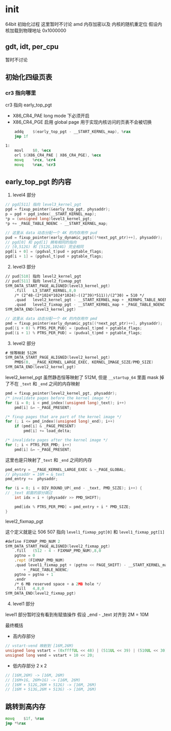 # init

64bit 初始化过程
这里暂时不讨论 amd 内存加密以及 内核的随机重定位
假设内核加载到物理地址 0x1000000

## gdt, idt, per_cpu

暂时不讨论

## 初始化四级页表

### cr3 指向哪里

cr3 指向 early_top_pgt

- X86_CR4_PAE long mode 下必须开启
- X86_CR4_PGE 启用 global page 用于实现内核访问的页表不会被切换

```asm
	addq	$(early_top_pgt - __START_KERNEL_map), %rax
	jmp 1f

1:
	movl	$0, %ecx
	orl	$(X86_CR4_PAE | X86_CR4_PGE), %ecx
	movq	%rcx, %cr4
	movq	%rax, %cr3
```

## early_top_pgt 的内容

1. level4 部分


```c
// pgd[511] 指向 level3_kernel_pgt
pgd = fixup_pointer(&early_top_pgt, physaddr);
p = pgd + pgd_index(__START_KERNEL_map);
*p = (unsigned long)level3_kernel_pgt;
*p += _PAGE_TABLE_NOENC - __START_KERNEL_map;
```

```c
// 这里从 data 动态分配一个 4K 的内存用作 pud
pud = fixup_pointer(early_dynamic_pgts[(*next_pgt_ptr)++], physaddr);
// pgd[0] 和 pgd[1] 拥有相同的指向
// [0,512G) 和 [512G,1024G) 完全相同
pgd[i + 0] = (pgdval_t)pud + pgtable_flags;
pgd[i + 1] = (pgdval_t)pud + pgtable_flags;
```

2. level3 部分

```asm
// pud[510] 指向 level2_kernel_pgt
// pud[511] 指向 level2_fixmap_pgt
SYM_DATA_START_PAGE_ALIGNED(level3_kernel_pgt)
	.fill	L3_START_KERNEL,8,0
	/* (2^48-(2*1024*1024*1024)-((2^39)*511))/(2^30) = 510 */
	.quad	level2_kernel_pgt - __START_KERNEL_map + _KERNPG_TABLE_NOENC
	.quad	level2_fixmap_pgt - __START_KERNEL_map + _PAGE_TABLE_NOENC
SYM_DATA_END(level3_kernel_pgt)
```


```c
// 这里从 data 动态分配一个 4K 的内存用作 pmd
pmd = fixup_pointer(early_dynamic_pgts[(*next_pgt_ptr)++], physaddr);
pud[(i + 0) % PTRS_PER_PUD] = (pudval_t)pmd + pgtable_flags;
pud[(i + 1) % PTRS_PER_PUD] = (pudval_t)pmd + pgtable_flags;
```


3. level2 部分

```asm
# 恒等映射 512M
SYM_DATA_START_PAGE_ALIGNED(level2_kernel_pgt)
	PMDS(0, __PAGE_KERNEL_LARGE_EXEC, KERNEL_IMAGE_SIZE/PMD_SIZE)
SYM_DATA_END(level2_kernel_pgt)
```

level2_kernel_pgt 虽然静态恒等映射了 512M, 但是 `__startup_64` 里面 mask 掉了不在 `_text` 和 `_end` 之间的内存映射

```c
pmd = fixup_pointer(level2_kernel_pgt, physaddr);
/* invalidate pages before the kernel image */
for (i = 0; i < pmd_index((unsigned long)_text); i++)
    pmd[i] &= ~_PAGE_PRESENT;

/* fixup pages that are part of the kernel image */
for (; i <= pmd_index((unsigned long)_end); i++)
    if (pmd[i] & _PAGE_PRESENT)
        pmd[i] += load_delta;

/* invalidate pages after the kernel image */
for (; i < PTRS_PER_PMD; i++)
    pmd[i] &= ~_PAGE_PRESENT;
```

这里也是只映射了`_text` 和 `_end` 之间的内存

```c
pmd_entry = __PAGE_KERNEL_LARGE_EXEC & ~_PAGE_GLOBAL;
// physaddr = 16M = &_text
pmd_entry +=  physaddr;

for (i = 0; i < DIV_ROUND_UP(_end - _text, PMD_SIZE); i++) {
// _text 前面的部分跳过
    int idx = i + (physaddr >> PMD_SHIFT);

    pmd[idx % PTRS_PER_PMD] = pmd_entry + i * PMD_SIZE;
}
```

level2_fixmap_pgt

这个定义就是让 506 507 指向 `level1_fixmap_pgt[0]` 和 `level1_fixmap_pgt[1]`

```asm
#define FIXMAP_PMD_NUM 2
SYM_DATA_START_PAGE_ALIGNED(level2_fixmap_pgt)
	.fill	(512 - 4 - FIXMAP_PMD_NUM),8,0
	pgtno = 0
	.rept (FIXMAP_PMD_NUM)
	.quad level1_fixmap_pgt + (pgtno << PAGE_SHIFT) - __START_KERNEL_map \
		+ _PAGE_TABLE_NOENC;
	pgtno = pgtno + 1
	.endr
	/* 6 MB reserved space + a 2MB hole */
	.fill	4,8,0
SYM_DATA_END(level2_fixmap_pgt)
```


4. level1 部分

level1 部分暂时没有看到有赋值操作
假设 _end - _text 对齐到 2M = 10M

最终概括

- 高内存部分

```c
// vstart-vend 映射到 [16M,26M)
unsigned long vstart = (0xffffUL << 48) | (511UL << 39) | (510UL << 30) | (8UL << 21);
unsigned long vend = vstart + 10 << 20;
```

- 低内存部分 2 x 2


```c
// [16M,26M) -> [16M, 26M)
// [16M+1G, 26M+1G) -> [16M, 26M)
// [16M + 512G,26M + 512G) -> [16M, 26M)
// [16M + 513G,26M + 513G) -> [16M, 26M)
```


## 跳转到高内存

```asm
movq	$1f, %rax
jmp	*%rax
```
